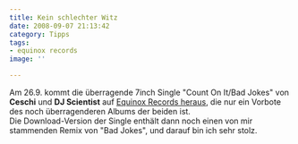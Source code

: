 ```yaml
---
title: Kein schlechter Witz
date: 2008-09-07 21:13:42
category: Tipps
tags:
- equinox records
image: ''

---
```


Am 26.9. kommt die überragende 7inch Single "Count On It/Bad Jokes" von **Ceschi** und **DJ Scientist** auf [Equinox Records heraus](http://blog.myspace.com/index.cfm?fuseaction=blog.view&friendID=39336280&blogID=430731906), die nur ein Vorbote des noch überragenderen Albums der beiden ist.  
Die Download-Version der Single enthält dann noch einen von mir stammenden Remix von "Bad Jokes", und darauf bin ich sehr stolz.
